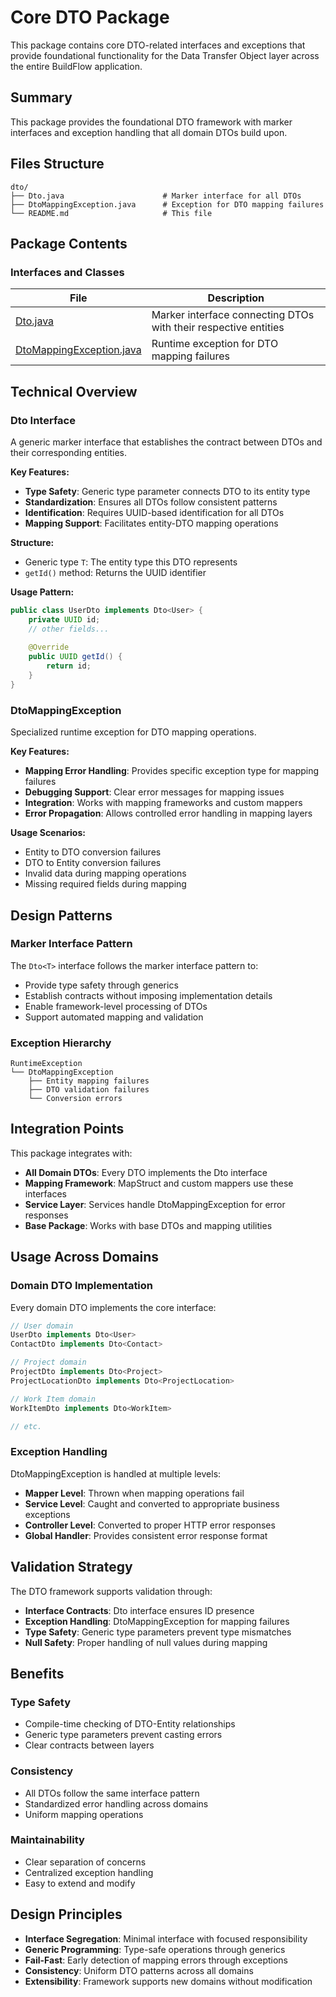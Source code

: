 # Core DTO Package

This package contains core DTO-related interfaces and exceptions that provide foundational functionality for the Data Transfer Object layer across the entire BuildFlow application.

## Summary

This package provides the foundational DTO framework with marker interfaces and exception handling that all domain DTOs build upon.

## Files Structure

```
dto/
├── Dto.java                      # Marker interface for all DTOs
├── DtoMappingException.java      # Exception for DTO mapping failures
└── README.md                     # This file
```

## Package Contents

### Interfaces and Classes

| File | Description |
|------|-------------|
| [Dto.java](Dto.java) | Marker interface connecting DTOs with their respective entities |
| [DtoMappingException.java](DtoMappingException.java) | Runtime exception for DTO mapping failures |

## Technical Overview

### Dto Interface
A generic marker interface that establishes the contract between DTOs and their corresponding entities.

**Key Features:**
- **Type Safety**: Generic type parameter connects DTO to its entity type
- **Standardization**: Ensures all DTOs follow consistent patterns
- **Identification**: Requires UUID-based identification for all DTOs
- **Mapping Support**: Facilitates entity-DTO mapping operations

**Structure:**
- Generic type `T`: The entity type this DTO represents
- `getId()` method: Returns the UUID identifier

**Usage Pattern:**
```java
public class UserDto implements Dto<User> {
    private UUID id;
    // other fields...
    
    @Override
    public UUID getId() {
        return id;
    }
}
```

### DtoMappingException
Specialized runtime exception for DTO mapping operations.

**Key Features:**
- **Mapping Error Handling**: Provides specific exception type for mapping failures
- **Debugging Support**: Clear error messages for mapping issues
- **Integration**: Works with mapping frameworks and custom mappers
- **Error Propagation**: Allows controlled error handling in mapping layers

**Usage Scenarios:**
- Entity to DTO conversion failures
- DTO to Entity conversion failures
- Invalid data during mapping operations
- Missing required fields during mapping

## Design Patterns

### Marker Interface Pattern
The `Dto<T>` interface follows the marker interface pattern to:
- Provide type safety through generics
- Establish contracts without imposing implementation details
- Enable framework-level processing of DTOs
- Support automated mapping and validation

### Exception Hierarchy
```
RuntimeException
└── DtoMappingException
    ├── Entity mapping failures
    ├── DTO validation failures
    └── Conversion errors
```

## Integration Points

This package integrates with:
- **All Domain DTOs**: Every DTO implements the Dto interface
- **Mapping Framework**: MapStruct and custom mappers use these interfaces
- **Service Layer**: Services handle DtoMappingException for error responses
- **Base Package**: Works with base DTOs and mapping utilities

## Usage Across Domains

### Domain DTO Implementation
Every domain DTO implements the core interface:
```java
// User domain
UserDto implements Dto<User>
ContactDto implements Dto<Contact>

// Project domain  
ProjectDto implements Dto<Project>
ProjectLocationDto implements Dto<ProjectLocation>

// Work Item domain
WorkItemDto implements Dto<WorkItem>

// etc.
```

### Exception Handling
DtoMappingException is handled at multiple levels:
- **Mapper Level**: Thrown when mapping operations fail
- **Service Level**: Caught and converted to appropriate business exceptions
- **Controller Level**: Converted to proper HTTP error responses
- **Global Handler**: Provides consistent error response format

## Validation Strategy

The DTO framework supports validation through:
- **Interface Contracts**: Dto interface ensures ID presence
- **Exception Handling**: DtoMappingException for mapping failures
- **Type Safety**: Generic type parameters prevent type mismatches
- **Null Safety**: Proper handling of null values during mapping

## Benefits

### Type Safety
- Compile-time checking of DTO-Entity relationships
- Generic type parameters prevent casting errors
- Clear contracts between layers

### Consistency
- All DTOs follow the same interface pattern
- Standardized error handling across domains
- Uniform mapping operations

### Maintainability
- Clear separation of concerns
- Centralized exception handling
- Easy to extend and modify

## Design Principles

- **Interface Segregation**: Minimal interface with focused responsibility
- **Generic Programming**: Type-safe operations through generics
- **Fail-Fast**: Early detection of mapping errors through exceptions
- **Consistency**: Uniform DTO patterns across all domains
- **Extensibility**: Framework supports new domains without modification